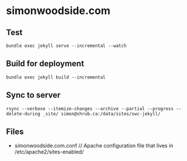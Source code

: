 # simonwoodside.com

## Test

    bundle exec jekyll serve --incremental --watch

## Build for deployment

    bundle exec jekyll build --incremental

## Sync to server

    rsync --verbose --itemize-changes --archive --partial --progress --delete-during _site/ simon@shrub.ca:/data/sites/swc-jekyll/

## Files

- simonwoodside.com.conf // Apache configuration file that lives in /etc/apache2/sites-enabled/
